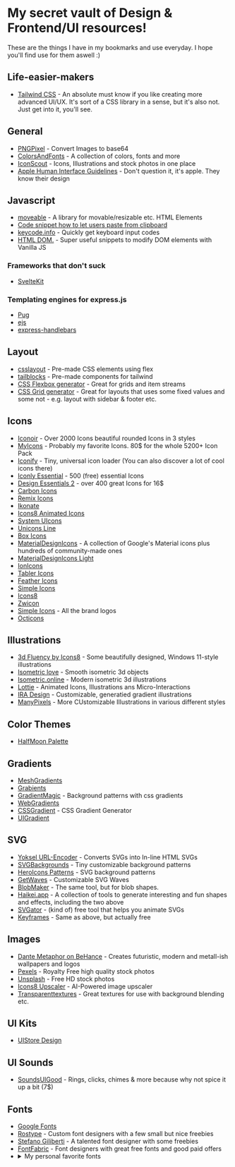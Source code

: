 # My secret vault of Design & Frontend/UI resources!
These are the things I have in my bookmarks and use everyday. I hope you'll find use for them aswell :)

## **Life-easier-makers**
* [Tailwind CSS](https://tailwindcss.com/) - An absolute must know if you like creating more advanced UI/UX. It's sort of a CSS library in a sense, but it's also not. Just get into it, you'll see.

## General
* [PNGPixel](https://png-pixel.com/) - Convert Images to base64
* [ColorsAndFonts](https://www.colorsandfonts.com/) - A collection of colors, fonts and more
* [IconScout](https://iconscout.com/) - Icons, Illustrations and stock photos in one place
* [Apple Human Interface Guidelines](https://developer.apple.com/design/human-interface-guidelines/macos/overview/themes/) - Don't question it, it's apple. They know their design

## Javascript
* [moveable](https://github.com/daybrush/moveable) - A library for movable/resizable etc. HTML Elements
* [Code snippet how to let users paste from clipboard](https://stackoverflow.com/questions/6333814/how-does-the-paste-image-from-clipboard-functionality-work-in-gmail-and-google-c)
* [keycode.info](https://keycode.info/) - Quickly get keyboard input codes
* [HTML DOM.](https://htmldom.dev/) - Super useful snippets to modify DOM elements with Vanilla JS 

### Frameworks that don't suck
* [SvelteKit](https://kit.svelte.dev/)

### Templating engines for express.js
* [Pug](https://pugjs.org/api/getting-started.html)
* [ejs](https://ejs.co)
* [express-handlebars](https://www.npmjs.com/package/express-handlebars)

## Layout
* [csslayout](https://csslayout.io/patterns/) - Pre-made CSS elements using flex
* [tailblocks](https://mertjf.github.io/tailblocks/) - Pre-made components for tailwind
* [CSS Flexbox generator](https://flexgenerator.com/) - Great for grids and item streams
* [CSS Grid generator](https://cssgrid-generator.netlify.app/) - Great for layouts that uses some fixed values and some not - e.g. layout with sidebar & footer etc.

## Icons
* [Iconoir](https://iconoir.com/) - Over 2000 Icons beautiful rounded Icons in 3 styles
* [MyIcons](https://myicons.co) - Probably my favorite Icons. 80$ for the whole 5200+ Icon Pack
* [Iconify](https://iconify.design/) - Tiny, universal icon loader (You can also discover a lot of cool icons there)
* [Iconly Essential](https://ui8.net/piqodesign/products/iconly-essential-icons) - 500 (free) essential Icons
* [Design Essentials 2](https://ui8.net/aps/products/design-essentials-2) - over 400 great Icons for 16$
* [Carbon Icons](https://www.carbondesignsystem.com/guidelines/icons/library/)
* [Remix Icons](http://remixicon.com/)
* [Ikonate](https://ikonate.com/)
* [Icons8 Animated Icons](https://icons8.com/animated-icons)
* [System UIcons](https://systemuicons.com/)
* [Unicons Line](https://iconscout.com/unicons/explore/line)
* [Box Icons](https://boxicons.com/)
* [MaterialDesignIcons](https://materialdesignicons.com) - A collection of Google's Material icons plus hundreds of community-made ones
* [MaterialDesignIcons Light](https://creativemarket.com/templarian/348441-Material-Design-Icons-Light)
* [IonIcons](https://ionicons.com/)
* [Tabler Icons](https://tablericons.com/)
* [Feather Icons](https://feathericons.com/)
* [Simple Icons](https://simpleicons.org/)
* [Icons8](https://icons8.com)
* [Zwicon](https://www.zwicon.com)
* [Simple Icons](https://simpleicons.org) - All the brand logos
* [Octicons](https://octicons-primer.vercel.app/octicons)

## Illustrations
* [3d Fluency by Icons8](https://icons8.com/illustrations/style--3d-fluency) - Some beautifully designed, Windows 11-style illustrations
* [Isometric love](https://www.isometriclove.com/) - Smooth isometric 3d objects
* [Isometric.online](https://isometric.online/) - Modern isometric 3d illustrations
* [Lottie](https://lottiefiles.com/popular?sort=all-time) - Animated Icons, Illustrations ans Micro-Interactions
* [IRA Design](https://iradesign.io) - Customizable, generatied gradient illustrations
* [ManyPixels](https://www.manypixels.co/gallery/) - More CUstomizable Illustrations in various different styles

## Color Themes
* [HalfMoon Palette](https://www.gethalfmoon.com/docs/color-utilities/)

## Gradients
* [MeshGradients](https://www.ls.graphics/meshgradients)
* [Grabients](https://www.grabient.com/)
* [GradientMagic](https://www.gradientmagic.com/) - Background patterns with css gradients
* [WebGradients](https://webgradients.com/)
* [CSSGradient](https://cssgradient.io/) - CSS Gradient Generator
* [UIGradient](https://uigradients.com/)

## SVG
* [Yoksel URL-Encoder](https://yoksel.github.io/url-encoder/) - Converts SVGs into In-line HTML SVGs
* [SVGBackgrounds](https://www.svgbackgrounds.com/) - Tiny customizable background patterns
* [HeroIcons Patterns](https://heropatterns.com/) - SVG background patterns
* [GetWaves](https://getwaves.io) - Customizable SVG Waves
* [BlobMaker](https://www.blobmaker.app) - The same tool, but for blob shapes.
* [Haikei.app](https://haikei.app) - A collection of tools to generate interesting and fun shapes and effects, including the two above
* [SVGator](https://www.svgator.com) - (kind of) free tool that helps you animate SVGs
* [Keyframes](https://keyframes.app/) - Same as above, but actually free

## Images
* [Dante Metaphor on BeHance](https://www.behance.net/dantemetaphor) - Creates futuristic, modern and metall-ish wallpapers and logos
* [Pexels](https://pexels.com) - Royalty Free high quality stock photos
* [Unsplash](https://unsplash.com) - Free HD stock photos
* [Icons8 Upscaler](https://icons8.com/upscaler) - AI-Powered image upscaler
* [Transparenttextures](https://www.transparenttextures.com) - Great textures for use with background blending etc.

## UI Kits
* [UIStore Design](https://www.uistore.design)

## UI Sounds
* [SoundsUIGood](http://soundsuigood.com/) - Rings, clicks, chimes & more because why not spice it up a bit (7$)

## Fonts
* [Google Fonts](https://fonts.google.com/)
* [Rostype](http://rostype.com) - Custom font designers with a few small but nice freebies
* [Stefano Giliberti](https://www.brumale.xyz/) - A talented font designer with some freebies
* [FontFabric](https://www.fontfabric.com/) - Font designers with great free fonts and good paid offers
* <details>
  <summary>My personal favorite fonts</summary>
    <br><h2>Header Fonts</h2>
    <ul>
      <li>
        <details>
        <summary>Helvetica 83 Wide</summary>
          <img src="fonts/helvetica.png">
          <a href="https://www.fonts.com/font/linotype/neue-helvetica/83-extended-heavy">Buy</a><br><br>
        </details>
      </li>
      <li>
        <details>
        <summary>Do Hyeon</summary>
          <img src="fonts/hyeon.png">
          <a href="https://fonts.google.com/specimen/Do+Hyeon">Download</a><br><br>
        </details>
      </li>
      <li>
        <details>
        <summary>URW Geometric</summary>
          <img src="fonts/urw.png">
          <a href="https://www.myfonts.com/fonts/urw/geometric/">Buy</a><br><br>
        </details>
      </li>
    </ul>
    <br><h2>Text Block Fonts</h2>
    <ul>
      <li>
        <details>
        <summary>San Francisco Display</summary>
          <img src="fonts/sanfrancisco.png">
          <a href="https://developer.apple.com/fonts/">Download</a><br><br>
        </details>
      </li>
      <li>
        <details>
        <summary>Sequel Sans</summary>
          <img src="fonts/sequel.png">
          <a href="https://www.myfonts.com/fonts/ogj-typedesign/sequel-sans/">Buy</a><br><br>
        </details>
      </li>
      <li>
        <details>
        <summary>Titillium Web</summary>
          <img src="fonts/titillium.png">
          <a href="https://fonts.google.com/specimen/Titillium+Web">Download</a><br><br>
        </details>
      </li>
      <li>
        <details>
        <summary>Poppins</summary>
          <img src="fonts/poppins.png">
          <a href="https://fonts.google.com/specimen/Poppins">Download</a><br><br>
        </details>
      </li>
    </ul>
    <br><h2>Serif Fonts <sub><small><i>(Goes best with Headings)</i></small></sub></h2>
    <ul>
      <li>
        <details>
        <summary>New York</summary>
          <img src="fonts/newyork.png">
          <a href="https://developer.apple.com/fonts/">Download</a><br><br>
        </details>
      </li>
      <li>
        <details>
        <summary>Sparkling Moscow</summary>
          <img src="fonts/moscow.png">
          <a href="https://creativemarket.com/sensatype/4422537-Sparkling-Moscow-Font-Duo">Buy</a><br><br>
        </details>
      </li>
      <li>
        <details>
        <summary>Trajan Pro 3</summary>
          <img src="fonts/trajan.png">
          <a href="https://www.azfonts.de/load_font/trajan-pro-3.html">Download</a><br><br>
        </details>
      </li>
      <li>
        <details>
        <summary>Winchester</summary>
          <img src="fonts/winchester.png">
          <a href="https://www.dafont.com/winchester-2.font">Download</a><br><br>
        </details>
      </li>
    </ul>
  </details>  
